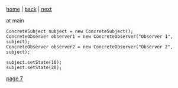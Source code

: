 [home](./page01.md) | [back](./page05.md) | [next](./page07.md)

at main
```
ConcreteSubject subject = new ConcreteSubject();
ConcreteObserver observer1 = new ConcreteObserver("Observer 1", subject);
ConcreteObserver observer2 = new ConcreteObserver("Observer 2", subject);

subject.setState(10);
subject.setState(20);
```


[page 7](./page07.md)
